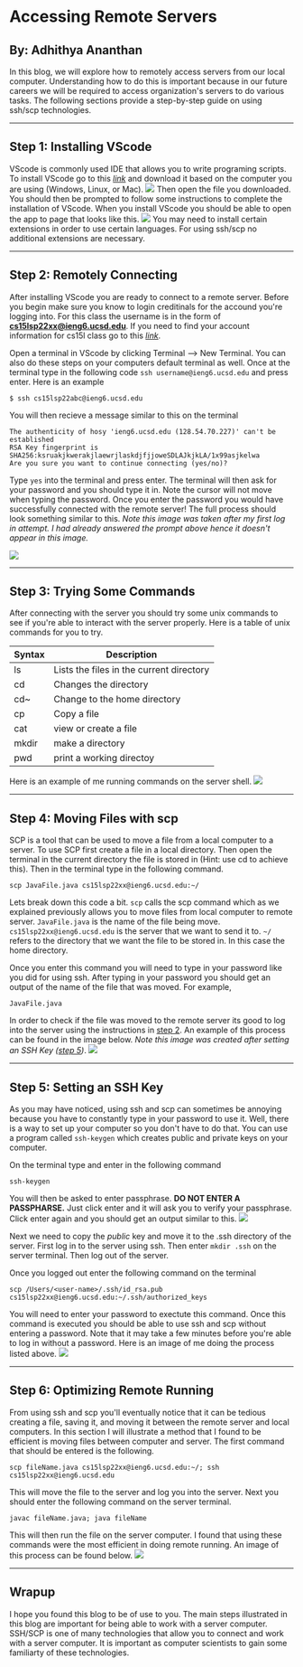 # Accessing Remote Servers
## By: Adhithya Ananthan
In this blog, we will explore how to remotely access servers from our local computer. Understanding how to do this is important because in our future careers we will be required to access organization's servers to do various tasks. The following sections provide a step-by-step guide on using ssh/scp technologies.

---

## Step 1: Installing VScode
VScode is commonly used IDE that allows you to write programing scripts. To install VScode go to this [*link*](https://code.visualstudio.com/download) and download it based on the computer you are using (Windows, Linux, or Mac). 
![](/lab1-screenshots/VSCode_Installation_Page.png)
Then open the file you downloaded. You should then be prompted to follow some instructions to complete the installation of VScode. When you install VScode you should be able to open the app to page that looks like this.
![](/lab1-screenshots/VScode_Installation.png)
You may need to install certain extensions in order to use certain languages. For using ssh/scp no additional extensions are necessary.

---

## Step 2: Remotely Connecting
After installing VScode you are ready to connect to a remote server. Before you begin make sure you know to login creditinals for the accound you're logging into. For this class the username is in the form of **cs15lsp22xx@ieng6.ucsd.edu**. If you need to find your account information for cs15l class go to this [*link*](https://sdacs.ucsd.edu/~icc/index.php).

Open a terminal in VScode by clicking Terminal --> New Terminal. You can also do these steps on your computers default terminal as well. Once at the terminal type in the following code `ssh username@ieng6.ucsd.edu` and press enter. Here is an example

```
$ ssh cs15lsp22abc@ieng6.ucsd.edu
```

You will then recieve a message similar to this on the terminal
```
The authenticity of hosy 'ieng6.ucsd.edu (128.54.70.227)' can't be established
RSA Key fingerprint is
SHA256:ksruakjkwerakjlaewrjlaskdjfjjoweSDLAJkjkLA/1x99asjkelwa
Are you sure you want to continue connecting (yes/no)?
```
Type `yes` into the terminal and press enter. The terminal will then ask for your password and you should type it in. Note the cursor will not move when typing the password. Once you enter the password you would have successfully connected with the remote server! The full process should look something similar to this. *Note this image was taken after my first log in attempt. I had already answered the prompt above hence it doesn't appear in this image.*

![](/lab1-screenshots/Remote_Connecting.png)

---

## Step 3: Trying Some Commands

After connecting with the server you should try some unix commands to see if you're able to interact with the server properly. Here is a table of unix commands for you to try.

| Syntax      | Description |
| ----------- | ----------- |
| ls          | Lists the files in the current directory       |
| cd   | Changes the directory        |
| cd~   | Change to the home directory |
| cp    | Copy a file |
| cat   | view or create a file |
| mkdir | make a directory |
| pwd   | print a working directoy |

Here is an example of me running commands on the server shell.
![](/lab1-screenshots/Trying_Commands.png)

---
## Step 4: Moving Files with scp
SCP is a tool that can be used to move a file from a local computer to a server. To use SCP first create a file in a local directory. Then open the terminal in the current directory the file is stored in (Hint: use cd to achieve this). Then in the terminal type in the following command.
```
scp JavaFile.java cs15lsp22xx@ieng6.ucsd.edu:~/
```
Lets break down this code a bit. `scp` calls the scp command which as we explained previously allows you to move files from local computer to remote server. `JavaFile.java` is the name of the file being move. `cs15lsp22xx@ieng6.ucsd.edu` is the server that we want to send it to. `~/` refers to the directory that we want the file to be stored in. In this case the home directory. 

Once you enter this command you will need to type in your password like you did for using ssh. After typing in your password you should get an output of the name of the file that was moved. For example,
```
JavaFile.java
```

In order to check if the file was moved to the remote server its good to log into the server using the instructions in [step 2](#step-2-remotely-connecting). An example of this process can be found in the image below. *Note this image was created after setting an SSH Key ([step 5](#step-5-setting-an-ssh-key))*. 
![](/lab1-screenshots/Using_SCP%3ASSH.png)

---

## Step 5: Setting an SSH Key
As you may have noticed, using ssh and scp can sometimes be annoying because you have to constantly type in your password to use it. Well, there is a way to set up your computer so you don't have to do that. You can use a program called `ssh-keygen` which creates public and private keys on your computer. 

On the terminal type and enter in the following command
```
ssh-keygen
```
You will then be asked to enter passphrase. **DO NOT ENTER A PASSPHARSE.** Just click enter and it will ask you to verify your passphrase. Click enter again and you should get an output similar to this.
![](/lab1-screenshots/keygen_output.png)

Next we need to copy the *public* key and move it to the .ssh directory of the server. First log in to the server using ssh. Then enter `mkdir .ssh` on the server terminal. Then log out of the server.

Once you logged out enter the following command on the terminal
```
scp /Users/<user-name>/.ssh/id_rsa.pub cs15lsp22xx@ieng6.ucsd.edu:~/.ssh/authorized_keys
```
You will need to enter your password to exectute this command. Once this command is executed you should be able to use ssh and scp without entering a password. Note that it may take a few minutes before you're able to log in without a password. Here is an image of me doing the process listed above. 
![](/lab1-screenshots/keygen.png)

---

## Step 6: Optimizing Remote Running
From using ssh and scp you'll eventually notice that it can be tedious creating a file, saving it, and moving it between the remote server and local computers. In this section I will illustrate a method that I found to be efficient is moving files between computer and server.
The first command that should be entered is the following.
```
scp fileName.java cs15lsp22xx@ieng6.ucsd.edu:~/; ssh cs15lsp22xx@ieng6.ucsd.edu
```
This will move the file to the server and log you into the server.
Next you should enter the following command on the server terminal.
```
javac fileName.java; java fileName
```
This will then run the file on the server computer. I found that using these commands were the most efficient in doing remote running. An image of this process can be found below.
![](/lab1-screenshots/Optimization.png)

---
## Wrapup
I hope you found this blog to be of use to you. The main steps illustrated in this blog are important for being able to work with a server computer. SSH/SCP is one of many technologies that allow you to connect and work with a server computer. It is important as computer scientists to gain some familiarty of these technologies. 